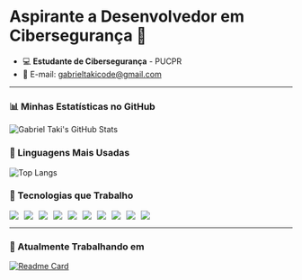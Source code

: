 # Aspirante a Desenvolvedor em Cibersegurança 👾

- 💻 **Estudante de Cibersegurança** - PUCPR
- 📧 E-mail: [gabrieltakicode@gmail.com](mailto:gabrieltakicode@gmail.com)
---

### 📊 Minhas Estatísticas no GitHub

![Gabriel Taki's GitHub Stats](https://github-readme-stats.vercel.app/api?username=gabrielti&show_icons=true&theme=dark)


### 📌 Linguagens Mais Usadas

![Top Langs](https://github-readme-stats.vercel.app/api/top-langs/?username=gabrielti&layout=compact&theme=dark&v=1)

### 🚀 Tecnologias que Trabalho

<div style="display: flex; gap: 10px;">
    <img src="https://img.shields.io/badge/-Linux-333?style=for-the-badge&logo=linux&logoColor=white" />
    <img src="https://img.shields.io/badge/-Ubuntu-333?style=for-the-badge&logo=ubuntu&logoColor=orange" />
    <img src="https://img.shields.io/badge/-Python-333?style=for-the-badge&logo=python&logoColor=ffdd54" />
    <img src="https://img.shields.io/badge/-C-333?style=for-the-badge&logo=c&logoColor=white" />
    <img src="https://img.shields.io/badge/-HTML-333?style=for-the-badge&logo=html5&logoColor=orange" />
    <img src="https://img.shields.io/badge/-CSS-333?style=for-the-badge&logo=css3&logoColor=blue" />
    <img src="https://img.shields.io/badge/-JavaScript-333?style=for-the-badge&logo=javascript&logoColor=yellow" />
    <img src="https://img.shields.io/badge/-PostgreSQL-333?style=for-the-badge&logo=postgresql&logoColor=yellow" />
    <img src="https://img.shields.io/badge/-MySQL-333?style=for-the-badge&logo=mysql&logoColor=yellow" />
    <img src="https://img.shields.io/badge/-Rust-333?style=for-the-badge&logo=rust&logoColor=yellow" />
</div>

---

### 🚧 Atualmente Trabalhando em

[![Readme Card](https://github-readme-stats.vercel.app/api/pin/?username=gabrielti&repo=curso_prog_competitiva_utfpr&theme=dark)](https://github.com/gabrielti/curso_prog_competitiva_utfpr)
